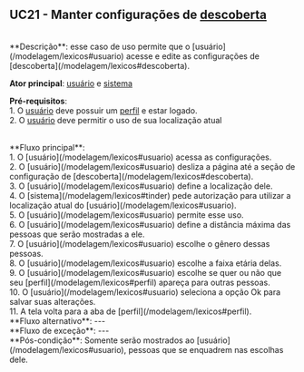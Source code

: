 ## UC21 - Manter configurações de [descoberta](/modelagem/lexicos#descoberta)

<br />
**Descrição**: esse caso de uso permite que o [usuário](/modelagem/lexicos#usuario) acesse e edite as configurações de [descoberta](/modelagem/lexicos#descoberta).
<br />

**Ator principal**: [usuário](/modelagem/lexicos#usuario) e [sistema](/modelagem/lexicos#tinder)
<br />

**Pré-requisitos**:
<br /> 1. O [usuário](/modelagem/lexicos#usuario) deve possuir um [perfil](/modelagem/lexicos#perfil) e estar logado.
<br /> 2. O [usuário](/modelagem/lexicos#usuario) deve permitir o uso de sua localização atual

<br />
**Fluxo principal**:
<br /> 1. O [usuário](/modelagem/lexicos#usuario) acessa as configurações.
<br /> 2. O [usuário](/modelagem/lexicos#usuario) desliza a página até a seção de configuração de [descoberta](/modelagem/lexicos#descoberta).
<br /> 3. O [usuário](/modelagem/lexicos#usuario) define a localização dele.
<br /> 4. O [sistema](/modelagem/lexicos#tinder) pede autorização para utilizar a localização atual do [usuário](/modelagem/lexicos#usuario).
<br /> 5. O [usuário](/modelagem/lexicos#usuario) permite esse uso.
<br /> 6. O [usuário](/modelagem/lexicos#usuario) define a distância máxima das pessoas que serão mostradas a ele.
<br /> 7. O [usuário](/modelagem/lexicos#usuario) escolhe o gênero dessas pessoas.
<br /> 8. O [usuário](/modelagem/lexicos#usuario) escolhe a faixa etária delas.
<br /> 9. O [usuário](/modelagem/lexicos#usuario) escolhe se quer ou não que seu [perfil](/modelagem/lexicos#perfil) apareça para outras pessoas.
<br /> 10. O [usuário](/modelagem/lexicos#usuario) seleciona a opção Ok para salvar suas alterações.
<br /> 11. A tela volta para a aba de [perfil](/modelagem/lexicos#perfil).

<br />
**Fluxo alternativo**: ---

<br />
**Fluxo de exceção**: ---

<br />
**Pós-condição**: Somente serão mostrados ao [usuário](/modelagem/lexicos#usuario), pessoas que se enquadrem nas escolhas dele.

